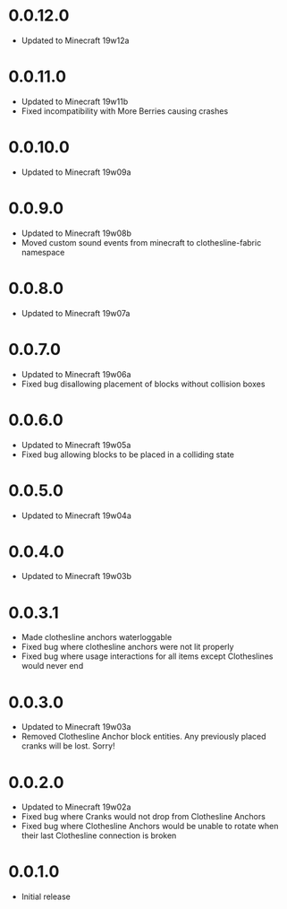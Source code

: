# 0.0.12.0

- Updated to Minecraft 19w12a

# 0.0.11.0

- Updated to Minecraft 19w11b
- Fixed incompatibility with More Berries causing crashes

# 0.0.10.0

- Updated to Minecraft 19w09a

# 0.0.9.0

- Updated to Minecraft 19w08b
- Moved custom sound events from minecraft to clothesline-fabric namespace

# 0.0.8.0

- Updated to Minecraft 19w07a

# 0.0.7.0

- Updated to Minecraft 19w06a
- Fixed bug disallowing placement of blocks without collision boxes

# 0.0.6.0

- Updated to Minecraft 19w05a
- Fixed bug allowing blocks to be placed in a colliding state

# 0.0.5.0

- Updated to Minecraft 19w04a

# 0.0.4.0

- Updated to Minecraft 19w03b

# 0.0.3.1

- Made clothesline anchors waterloggable
- Fixed bug where clothesline anchors were not lit properly
- Fixed bug where usage interactions for all items except Clotheslines would never end

# 0.0.3.0

- Updated to Minecraft 19w03a
- Removed Clothesline Anchor block entities. Any previously placed cranks will be lost. Sorry!

# 0.0.2.0

- Updated to Minecraft 19w02a
- Fixed bug where Cranks would not drop from Clothesline Anchors
- Fixed bug where Clothesline Anchors would be unable to rotate when their last Clothesline connection is broken

# 0.0.1.0

- Initial release
